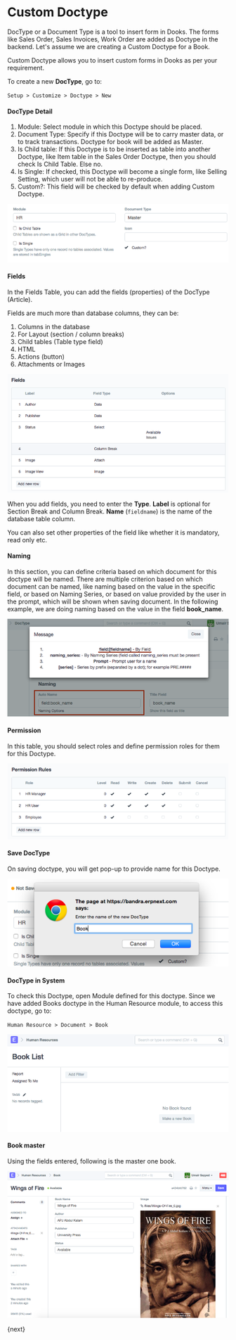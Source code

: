 <!-- add-breadcrumbs -->
# Custom Doctype

DocType or a Document Type is a tool to insert form in Dooks. The forms like Sales Order,
Sales Invoices, Work Order are added as Doctype in the backend. Let's assume we are
creating a Custom Doctype for a Book.

Custom Doctype allows you to insert custom forms in Dooks as per your requirement.

To create a new **DocType**, go to:

`Setup > Customize > Doctype > New`

#### DocType Detail

1. Module: Select module in which this Doctype should be placed.
1. Document Type: Specify if this Doctype will be to carry master data, or to track transactions. Doctype
for book will be added as Master.
1. Is Child table: If this Doctype is to be inserted as table into another Doctype, like Item table
in the Sales Order Doctype, then you should check Is Child Table. Else no.
1. Is Single: If checked, this Doctype will become a single form, like Selling Setting, which user will
not be able to re-produce.
1. Custom?: This field will be checked by default when adding Custom Doctype.

<img alt="Doctype Basic" class="screenshot" src="./assets/doctype-basics.png">

#### Fields

In the Fields Table, you can add the fields (properties) of the DocType (Article).

Fields are much more than database columns, they can be:

1. Columns in the database
1. For Layout (section / column breaks)
1. Child tables (Table type field)
1. HTML
1. Actions (button)
1. Attachments or Images

<img alt="Doc fields" class="screenshot" src="./assets/Doctype-all-fields.png">

When you add fields, you need to enter the **Type**. **Label** is optional for Section Break and Column Break. **Name** (`fieldname`) is the name of the database table column.

You can also set other properties of the field like whether it is mandatory, read only etc.

#### Naming

In this section, you can define criteria based on which document for this doctype will be named. There are multiple criterion based on which document can be named, like naming based on the value in the specific field, or based on Naming Series, or based on value provided by the user in the prompt, which will be shown when saving document. In the following example, we are doing naming based on the value in the field **book_name**.

<img alt="Doctype Naming" class="screenshot" src="./assets/doctype-field-naming.png">

#### Permission

In this table, you should select roles and define permission roles for them for this Doctype.

<img alt="Doctype Permissions" class="screenshot" src="./assets/Doctype-permissions.png">

#### Save DocType

On saving doctype, you will get pop-up to provide name for this Doctype.

<img alt="Doctype Save" class="screenshot" src="./assets/Doctype-save.png">

#### DocType in System

To check this Doctype, open Module defined for this doctype. Since we have added Books doctype in the
Human Resource module, to access this doctype, go to:

`Human Resource > Document > Book`

<img alt="Doctype List" class="screenshot" src="./assets/Doctype-list-view.png">

#### Book master

Using the fields entered, following is the master one book.

<img alt="Doctype Form" class="screenshot" src="./assets/Doctype-book-added.png">

{next}

